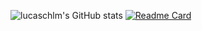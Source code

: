 ![lucaschlm's GitHub stats](https://github-readme-stats.vercel.app/api?username=lucaschlm&show_icons=true&theme=tokyonight&count_private=true&hide=stars)
[![Readme Card](https://github-readme-stats.vercel.app/api/pin/?username=lucaschlm&repo=twitch-tracker)](https://github.com/lucaschlm/twitch-tracker)
